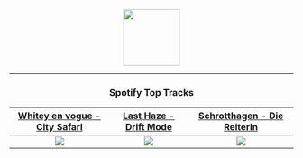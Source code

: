 <p align="center">
  <a href="https://www.tobiasmichael.de">
    <img src="https://tobiasmichael.de/assets/logo.gif" width="100" height="100"/>
  </a>
</p>

---

<h3 align="center">Spotify Top Tracks</h3>

[Whitey en vogue - City Safari](https://open.spotify.com/track/0GlJT09t26pEuOVYNQftyu)|[Last Haze - Drift Mode](https://open.spotify.com/track/1t0PUHX1vCWc2kyCBWzJSs)|[Schrotthagen - Die Reiterin](https://open.spotify.com/track/5RGrluH4r6ZO4UohRn3pTw)
:---:|:----:|:----:
<img src="https://i.scdn.co/image/ab67616d00001e02270e69c3de45d717925d8196"/>|<img src="https://i.scdn.co/image/ab67616d00001e027f18345e777460b0bb204809"/>|<img src="https://i.scdn.co/image/ab67616d00001e0261c08bca20bb62aaeedf24ed"/>
